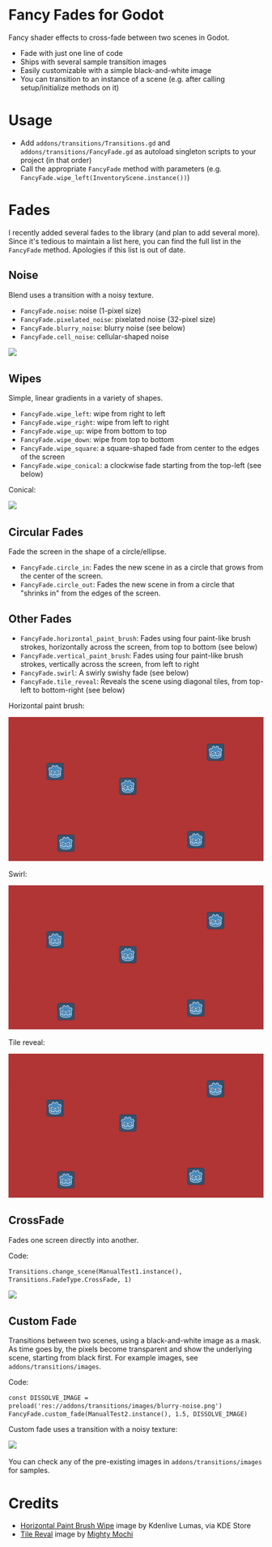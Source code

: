 # Fancy Fades for Godot

Fancy shader effects to cross-fade between two scenes in Godot.

- Fade with just one line of code
- Ships with several sample transition images
- Easily customizable with a simple black-and-white image
- You can transition to an instance of a scene (e.g. after calling setup/initialize methods on it)

# Usage

- Add `addons/transitions/Transitions.gd` and `addons/transitions/FancyFade.gd` as autoload singleton scripts to your project (in that order)
- Call the appropriate `FancyFade` method with parameters (e.g. `FancyFade.wipe_left(InventoryScene.instance())`)

# Fades

I recently added several fades to the library (and plan to add several more). Since it's tedious to maintain a list here, you can find the full list in the `FancyFade` method. Apologies if this list is out of date.

## Noise

Blend uses a transition with a noisy texture.

- `FancyFade.noise`: noise (1-pixel size)
- `FancyFade.pixelated_noise`: pixelated noise (32-pixel size)
- `FancyFade.blurry_noise`: blurry noise (see below)
- `FancyFade.cell_noise`: cellular-shaped noise

![](previews/blend-noise.gif)

## Wipes

Simple, linear gradients in a variety of shapes.

- `FancyFade.wipe_left`: wipe from right to left
- `FancyFade.wipe_right`: wipe from left to right
- `FancyFade.wipe_up`: wipe from bottom to top
- `FancyFade.wipe_down`: wipe from top to bottom
- `FancyFade.wipe_square`: a square-shaped fade from center to the edges of the screen
- `FancyFade.wipe_conical`: a clockwise fade starting from the top-left (see below)

Conical:

![](previews/blend-conical.gif)

## Circular Fades

Fade the screen in the shape of a circle/ellipse.

- `FancyFade.circle_in`: Fades the new scene in as a circle that grows from the center of the screen.
- `FancyFade.circle_out`: Fades the new scene in from a circle that "shrinks in" from the edges of the screen.

## Other Fades

- `FancyFade.horizontal_paint_brush`: Fades using four paint-like brush strokes, horizontally across the screen, from top to bottom (see below)
- `FancyFade.vertical_paint_brush`: Fades using four paint-like brush strokes, vertically across the screen, from left to right
- `FancyFade.swirl`: A swirly swishy fade (see below)
- `FancyFade.tile_reveal`: Reveals the scene using diagonal tiles, from top-left to bottom-right (see below)

Horizontal paint brush:

![](previews/brush-fade.gif)

Swirl:

![](previews/swirl.gif)

Tile reveal:

![](previews/tile-reveal.gif)

## CrossFade

Fades one screen directly into another.

Code:

```gdscript
Transitions.change_scene(ManualTest1.instance(), Transitions.FadeType.CrossFade, 1)
```

![](previews/crossfade.gif)

## Custom Fade

Transitions between two scenes, using a black-and-white image as a mask. As time goes by, the pixels become transparent and show the underlying scene, starting from black first. For example images, see `addons/transitions/images`.

Code:

```gdscript
const DISSOLVE_IMAGE = preload('res://addons/transitions/images/blurry-noise.png')
FancyFade.custom_fade(ManualTest2.instance(), 1.5, DISSOLVE_IMAGE)
```

Custom fade uses a transition with a noisy texture:

![](previews/blend-noise.gif)

You can check any of the pre-existing images in `addons/transitions/images` for samples.

# Credits

- [Horizontal Paint Brush Wipe](https://store.kde.org/p/1675120) image by Kdenlive Lumas, via KDE Store
- [Tile Reval](https://raw.githubusercontent.com/mightymochi/Godot-3-Masking-Methods/main/Assets/tile_reveal.png) image by [Mighty Mochi](https://github.com/mightymochi)
